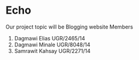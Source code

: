 # Echo
Our project topic will be  Blogging website
Members
1. Dagmawi Elias UGR/2465/14
2. Dagmawi Minale UGR/8048/14
3. Samrawit Kahsay UGR/2271/14
